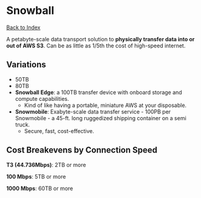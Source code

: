 # Snowball

[Back to Index](../../../README.md)

A petabyte-scale data transport solution to **physically transfer data into or out of AWS S3**. Can be as little as 1/5th the cost of high-speed internet.

## Variations

- 50TB
- 80TB
- **Snowball Edge**: a 100TB transfer device with onboard storage and compute capabilities.
    - Kind of like having a portable, miniature AWS at your disposable.
- **Snowmobile**: Exabyte-scale data transfer service - 100PB per Snowmobile - a 45-ft. long ruggedized shipping container on a semi truck.
    - Secure, fast, cost-effective.

## Cost Breakevens by Connection Speed

**T3 (44.736Mbps)**: 2TB or more

**100 Mbps**: 5TB or more

**1000 Mbps**: 60TB or more
